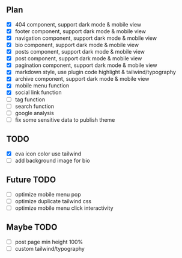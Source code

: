 ## Plan

- [x] 404 component, support dark mode & mobile view
- [x] footer component, support dark mode & mobile view
- [x] navigation component, support dark mode & mobile view
- [x] bio component, support dark mode & mobile view
- [x] posts component, support dark mode & mobile view
- [x] post component, support dark mode & mobile view
- [x] pagination component, support dark mode & mobile view
- [x] markdown style, use plugin code highlight & tailwind/typography
- [x] archive component, support dark mode & mobile view
- [x] mobile menu function
- [x] social link function
- [ ] tag function
- [ ] search function
- [ ] google analysis
- [ ] fix some sensitive data to publish theme

## TODO

- [x] eva icon color use tailwind
- [ ] add background image for bio

## Future TODO

- [ ] optimize mobile menu pop
- [ ] optimize duplicate tailwind css
- [ ] optimize mobile menu click interactivity

## Maybe TODO

- [ ] post page min height 100%
- [ ] custom tailwind/typography

